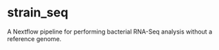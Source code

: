 # strain_seq
A Nextflow pipeline for performing bacterial RNA-Seq analysis without a reference genome.
